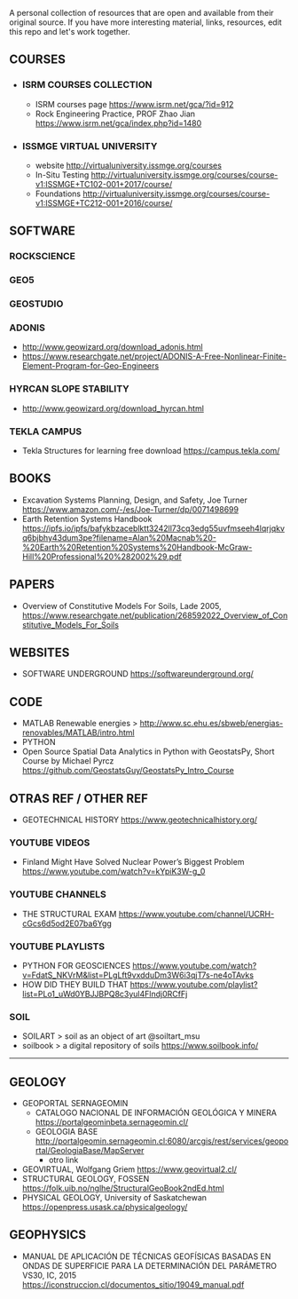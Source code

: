 A personal collection of resources that are open and available from their original source.
If you have more interesting material, links, resources, edit this repo and let's work together.

## COURSES

- ### ISRM COURSES COLLECTION
  + ISRM courses page https://www.isrm.net/gca/?id=912 
  + Rock Engineering Practice, PROF Zhao Jian https://www.isrm.net/gca/index.php?id=1480

- ### ISSMGE VIRTUAL UNIVERSITY 
  + website http://virtualuniversity.issmge.org/courses
  + In-Situ Testing http://virtualuniversity.issmge.org/courses/course-v1:ISSMGE+TC102-001+2017/course/
  + Foundations http://virtualuniversity.issmge.org/courses/course-v1:ISSMGE+TC212-001+2016/course/

## SOFTWARE
### ROCKSCIENCE
### GEO5
### GEOSTUDIO
### ADONIS
- http://www.geowizard.org/download_adonis.html
- https://www.researchgate.net/project/ADONIS-A-Free-Nonlinear-Finite-Element-Program-for-Geo-Engineers
### HYRCAN SLOPE STABILITY
- http://www.geowizard.org/download_hyrcan.html
### TEKLA CAMPUS
- Tekla Structures for learning free download https://campus.tekla.com/


## BOOKS
- Excavation Systems Planning, Design, and Safety, Joe Turner https://www.amazon.com/-/es/Joe-Turner/dp/0071498699
- Earth Retention Systems Handbook https://ipfs.io/ipfs/bafykbzaceblktt3242ll73cq3edg55uvfmseeh4lqrjqkvq6bjbhy43dum3pe?filename=Alan%20Macnab%20-%20Earth%20Retention%20Systems%20Handbook-McGraw-Hill%20Professional%20%282002%29.pdf

## PAPERS
- Overview of Constitutive Models For Soils, Lade 2005, https://www.researchgate.net/publication/268592022_Overview_of_Constitutive_Models_For_Soils

## WEBSITES
- SOFTWARE UNDERGROUND https://softwareunderground.org/

## CODE
- MATLAB Renewable energies > http://www.sc.ehu.es/sbweb/energias-renovables/MATLAB/intro.html
- PYTHON 
- Open Source Spatial Data Analytics in Python with GeostatsPy, Short Course by Michael Pyrcz https://github.com/GeostatsGuy/GeostatsPy_Intro_Course

## OTRAS REF / OTHER REF
- GEOTECHNICAL HISTORY https://www.geotechnicalhistory.org/

### YOUTUBE VIDEOS
- Finland Might Have Solved Nuclear Power’s Biggest Problem https://www.youtube.com/watch?v=kYpiK3W-g_0
### YOUTUBE CHANNELS
- THE STRUCTURAL EXAM https://www.youtube.com/channel/UCRH-cGcs6d5od2E07ba6Ygg
### YOUTUBE PLAYLISTS
- PYTHON FOR GEOSCIENCES https://www.youtube.com/watch?v=FdatS_NKVrM&list=PLgLft9vxdduDm3W6i3qjT7s-ne4oTAvks
- HOW DID THEY BUILD THAT https://www.youtube.com/playlist?list=PLo1_uWd0YBJJBPQ8c3yul4Flndj0RCfFj

### SOIL
- SOILART > soil as an object of art @soiltart_msu
- soilbook > a digital repository of soils https://www.soilbook.info/
________________________________
## GEOLOGY
- GEOPORTAL SERNAGEOMIN
  * CATALOGO NACIONAL DE INFORMACIÓN GEOLÓGICA Y MINERA https://portalgeominbeta.sernageomin.cl/ 
  * GEOLOGIA BASE http://portalgeomin.sernageomin.cl:6080/arcgis/rest/services/geoportal/GeologiaBase/MapServer
    + otro link
- GEOVIRTUAL, Wolfgang Griem https://www.geovirtual2.cl/ 
- STRUCTURAL GEOLOGY, FOSSEN https://folk.uib.no/nglhe/StructuralGeoBook2ndEd.html
- PHYSICAL GEOLOGY, University of Saskatchewan https://openpress.usask.ca/physicalgeology/

## GEOPHYSICS
- MANUAL DE APLICACIÓN DE TÉCNICAS GEOFÍSICAS BASADAS EN ONDAS DE SUPERFICIE PARA LA DETERMINACIÓN DEL PARÁMETRO VS30, IC, 2015 https://iconstruccion.cl/documentos_sitio/19049_manual.pdf

